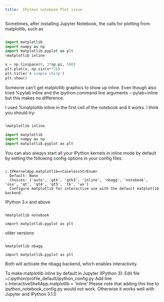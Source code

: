 ```yaml
---
title:  IPython notebook Plot issue
---
```

 
 Sometimes, after installing Jupyter Notebook, the calls for plotting from matplotlib, such as 
 
 ```python
 
import matplotlib
import numpy as np
import matplotlib.pyplot as plt
%matplotlib inline  

x = np.linspace(0, 3*np.pi, 500)
plt.plot(x, np.sin(x**2))
plt.title('A simple chirp')
plt.show()

```
Someone can't get matplotlib graphics to show up inline.
Even though also tried %pylab inline and the ipython command line arguments --pylab=inline but this makes no difference.


I used %matplotlib inline in the first cell of the notebook and it works. I think you should try:

```python

%matplotlib inline

import matplotlib
import numpy as np
import matplotlib.pyplot as plt

```

You can also always start all your IPython kernels in inline mode by default by setting the following config options in your config files:

```

c.IPKernelApp.matplotlib=<CaselessStrEnum>
  Default: None
  Choices: ['auto', 'gtk', 'gtk3', 'inline', 'nbagg', 'notebook', 'osx', 'qt', 'qt4', 'qt5', 'tk', 'wx']
  Configure matplotlib for interactive use with the default matplotlib backend.

```
IPython 3.x and above

```

%matplotlib notebook

import matplotlib.pyplot as plt

```

older versions

```

%matplotlib nbagg

import matplotlib.pyplot as plt

```

Both will activate the nbagg backend, which enables interactivity.

To make matplotlib inline by default in Jupyter (IPython 3):
Edit file ~/.ipython/profile_default/ipython_config.py
Add line c.InteractiveShellApp.matplotlib = 'inline'
Please note that adding this line to ipython_notebook_config.py would not work. Otherwise it works well with Jupyter and IPython 3.1.0
